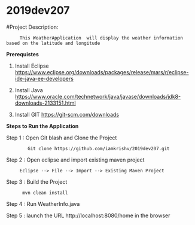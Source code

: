 # 2019dev207

#Project Description:

         This WeatherApplication  will display the weather information based on the latitude and longitude 

<b> Prerequistes </b>

1. Install Eclipse https://www.eclipse.org/downloads/packages/release/mars/r/eclipse-ide-java-ee-developers

2. Install Java https://www.oracle.com/technetwork/java/javase/downloads/jdk8-downloads-2133151.html

3. Install GIT https://git-scm.com/downloads

<b>Steps to Run the Application</b>

Step 1 : Open Git blash and Clone the Project 

            Git clone https://github.com/iamkrishv/2019dev207.git

Step 2 : Open eclipse and import existing maven project 

         Eclipse --> File --> Import --> Existing Maven Project

Step 3 : Build the Project          

          mvn clean install

Step 4 : Run WeatherInfo.java 

Step 5  : launch  the URL http://localhost:8080/home in the browser
